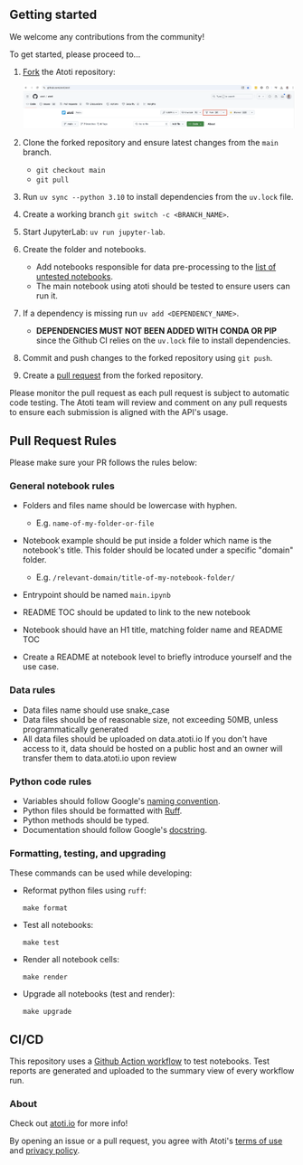 ## Getting started

We welcome any contributions from the community!

 To get started, please proceed to...

1. [Fork](https://docs.github.com/en/get-started/quickstart/fork-a-repo) the Atoti repository:

    <img src=".github/assets/fork_atoti_repo.png">

2. Clone the forked repository and ensure latest changes from the `main` branch.

    * `git checkout main`
    * `git pull`

3. Run `uv sync --python 3.10` to install dependencies from the `uv.lock` file.
4. Create a working branch `git switch -c <BRANCH_NAME>`.
5. Start JupyterLab: `uv run jupyter-lab`.
6. Create the folder and notebooks.

    * Add notebooks responsible for data pre-processing to the [list of untested notebooks](tests/test_notebooks.py).
    * The main notebook using atoti should be tested to ensure users can run it.

7. If a dependency is missing run `uv add <DEPENDENCY_NAME>`. 

    * **DEPENDENCIES MUST NOT BEEN ADDED WITH CONDA OR PIP** since the Github CI relies on the `uv.lock` file to install dependencies.

8. Commit and push changes to the forked repository using `git push`.
9. Create a [pull request](https://docs.github.com/en/pull-requests/collaborating-with-pull-requests/proposing-changes-to-your-work-with-pull-requests/about-pull-requests) from the forked repository.

Please monitor the pull request as each pull request is subject to automatic code testing. The Atoti team will review and comment on any pull requests to ensure each submission is aligned with the API's usage.


## Pull Request Rules

Please make sure your PR follows the rules below:

### General notebook rules

* Folders and files name should be lowercase with hyphen.

  * E.g. `name-of-my-folder-or-file`

* Notebook example should be put inside a folder which name is the notebook's title. This folder should be located under a specific "domain" folder.

  * E.g. `/relevant-domain/title-of-my-notebook-folder/`

* Entrypoint should be named `main.ipynb`
* README TOC should be updated to link to the new notebook
* Notebook should have an H1 title, matching folder name and README TOC
* Create a README at notebook level to briefly introduce yourself and the use case.

### Data rules

* Data files name should use snake_case
* Data files should be of reasonable size, not exceeding 50MB, unless programmatically generated
* All data files should be uploaded on data.atoti.io If you don't have access to it, data should be hosted on a public host and an owner will transfer them to data.atoti.io upon review

### Python code rules

* Variables should follow Google's [naming convention](http://google.github.io/styleguide/pyguide.html#316-naming).
* Python files should be formatted with [Ruff](https://docs.astral.sh/ruff/).
* Python methods should be typed.
* Documentation should follow Google's [docstring](http://google.github.io/styleguide/pyguide.html#381-docstrings).

### Formatting, testing, and upgrading



These commands can be used while developing:

* Reformat python files using `ruff`:

  ```text
  make format
  ```

* Test all notebooks:

  ```text
  make test
  ```

* Render all notebook cells:

  ```text
  make render
  ```

* Upgrade all notebooks (test and render):

  ```text
  make upgrade
  ```

## CI/CD

This repository uses a [Github Action workflow](.github/workflows/test.yaml) to test notebooks. Test reports are generated and uploaded to the summary view of every workflow run.

### About

Check out [atoti.io](https://www.atoti.io) for more info!

By opening an issue or a pull request, you agree with Atoti's [terms of use](https://www.atoti.io/terms) and [privacy policy](https://www.atoti.io/privacy-policy).
